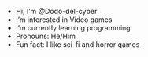 -  Hi, I’m @Dodo-del-cyber
-  I’m interested in Video games
-  I’m currently learning programming
-  Pronouns: He/Him
-  Fun fact: I like sci-fi and horror games

<!---
Dodo-del-cyber/Dodo-del-cyber is a ✨ special ✨ repository because its `README.md` (this file) appears on your GitHub profile.
You can click the Preview link to take a look at your changes.
--->

